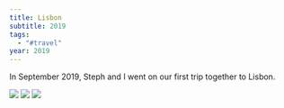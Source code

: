 ```yaml
---
title: Lisbon
subtitle: 2019
tags:
  - "#travel"
year: 2019
---
```

In September 2019, Steph and I went on our first trip together to Lisbon. 

<img src="{{ site.baseurl }}/assets/lisbon/test.jpg"/>

<img src="{{ site.baseurl }}/assets/lisbon/Lisbon - 1.jpeg"/>
<img src="{{ site.baseurl }}/assets/lisbon/Lisbon - 2.jpeg"/>